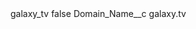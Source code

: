 <?xml version="1.0" encoding="UTF-8"?>
<CustomMetadata xmlns="http://soap.sforce.com/2006/04/metadata" xmlns:xsi="http://www.w3.org/2001/XMLSchema-instance" xmlns:xsd="http://www.w3.org/2001/XMLSchema">
    <label>galaxy_tv</label>
    <protected>false</protected>
    <values>
        <field>Domain_Name__c</field>
        <value xsi:type="xsd:string">galaxy.tv</value>
    </values>
</CustomMetadata>
